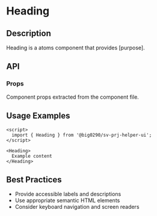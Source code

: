# Heading

## Description

Heading is a atoms component that provides [purpose].

## API

### Props

Component props extracted from the component file.

## Usage Examples

```svelte
<script>
  import { Heading } from '@big0290/sv-prj-helper-ui';
</script>

<Heading>
  Example content
</Heading>
```

## Best Practices

- Provide accessible labels and descriptions
- Use appropriate semantic HTML elements
- Consider keyboard navigation and screen readers
